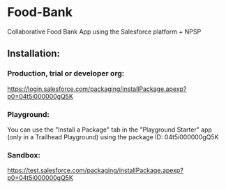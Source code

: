 # Food-Bank
 Collaborative Food Bank App using the Salesforce platform + NPSP

## Installation:

### Production, trial or developer org:
https://login.salesforce.com/packaging/installPackage.apexp?p0=04t5i000000gQ5K

### Playground:
You can use the "Install a Package" tab in the "Playground Starter" app (only in a Trailhead Playground)
using the package ID: 04t5i000000gQ5K

### Sandbox:
https://test.salesforce.com/packaging/installPackage.apexp?p0=04t5i000000gQ5K
